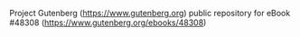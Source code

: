 Project Gutenberg (https://www.gutenberg.org) public repository for eBook #48308 (https://www.gutenberg.org/ebooks/48308)
